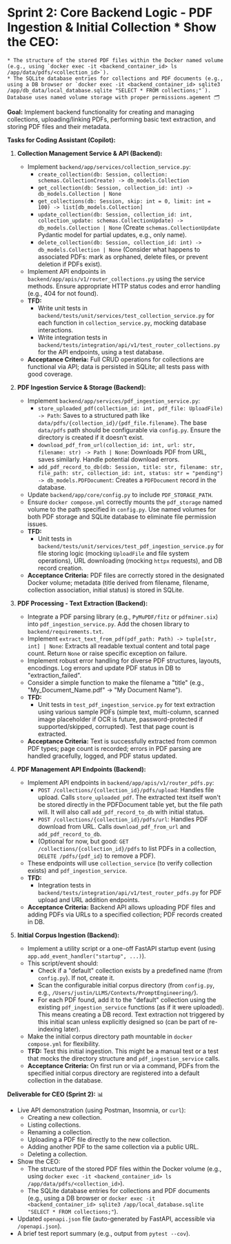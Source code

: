 # Sprint 2: Core Backend Logic - PDF Ingestion & Initial Collection * Show the CEO:
    * The structure of the stored PDF files within the Docker named volume (e.g., using `docker exec -it <backend_container_id> ls /app/data/pdfs/<collection_id>`).
    * The SQLite database entries for collections and PDF documents (e.g., using a DB browser or `docker exec -it <backend_container_id> sqlite3 /app/db_data/local_database.sqlite "SELECT * FROM collections;"`). Database uses named volume storage with proper permissions.agement 🗂️

**Goal:** Implement backend functionality for creating and managing collections, uploading/linking PDFs, performing basic text extraction, and storing PDF files and their metadata.

**Tasks for Coding Assistant (Copilot):**

1.  **Collection Management Service & API (Backend):**
    * Implement `backend/app/services/collection_service.py`:
        * `create_collection(db: Session, collection: schemas.CollectionCreate) -> db_models.Collection`
        * `get_collection(db: Session, collection_id: int) -> db_models.Collection | None`
        * `get_collections(db: Session, skip: int = 0, limit: int = 100) -> list[db_models.Collection]`
        * `update_collection(db: Session, collection_id: int, collection_update: schemas.CollectionUpdate) -> db_models.Collection | None` (Create `schemas.CollectionUpdate` Pydantic model for partial updates, e.g., only name).
        * `delete_collection(db: Session, collection_id: int) -> db_models.Collection | None` (Consider what happens to associated PDFs: mark as orphaned, delete files, or prevent deletion if PDFs exist).
    * Implement API endpoints in `backend/app/apis/v1/router_collections.py` using the service methods. Ensure appropriate HTTP status codes and error handling (e.g., 404 for not found).
    * **TFD:**
        * Write unit tests in `backend/tests/unit/services/test_collection_service.py` for each function in `collection_service.py`, mocking database interactions.
        * Write integration tests in `backend/tests/integration/api/v1/test_router_collections.py` for the API endpoints, using a test database.
    * **Acceptance Criteria:** Full CRUD operations for collections are functional via API; data is persisted in SQLite; all tests pass with good coverage.

2.  **PDF Ingestion Service & Storage (Backend):**
    * Implement `backend/app/services/pdf_ingestion_service.py`:
        * `store_uploaded_pdf(collection_id: int, pdf_file: UploadFile) -> Path`: Saves to a structured path like `data/pdfs/{collection_id}/{pdf_file.filename}`. The base `data/pdfs` path should be configurable via `config.py`. Ensure the directory is created if it doesn't exist.
        * `download_pdf_from_url(collection_id: int, url: str, filename: str) -> Path | None`: Downloads PDF from URL, saves similarly. Handle potential download errors.
        * `add_pdf_record_to_db(db: Session, title: str, filename: str, file_path: str, collection_id: int, status: str = "pending") -> db_models.PDFDocument`: Creates a `PDFDocument` record in the database.
    * Update `backend/app/core/config.py` to include `PDF_STORAGE_PATH`.
    * Ensure `docker compose.yml` correctly mounts the `pdf_storage` named volume to the path specified in `config.py`. Use named volumes for both PDF storage and SQLite database to eliminate file permission issues.
    * **TFD:**
        * Unit tests in `backend/tests/unit/services/test_pdf_ingestion_service.py` for file storing logic (mocking `UploadFile` and file system operations), URL downloading (mocking `httpx` requests), and DB record creation.
    * **Acceptance Criteria:** PDF files are correctly stored in the designated Docker volume; metadata (title derived from filename, filename, collection association, initial status) is stored in SQLite.

3.  **PDF Processing - Text Extraction (Backend):**
    * Integrate a PDF parsing library (e.g., `PyMuPDF/fitz` or `pdfminer.six`) into `pdf_ingestion_service.py`. Add the chosen library to `backend/requirements.txt`.
    * Implement `extract_text_from_pdf(pdf_path: Path) -> tuple[str, int] | None`: Extracts all readable textual content and total page count. Return `None` or raise specific exception on failure.
    * Implement robust error handling for diverse PDF structures, layouts, encodings. Log errors and update PDF status in DB to "extraction_failed".
    * Consider a simple function to make the filename a "title" (e.g., "My_Document_Name.pdf" -> "My Document Name").
    * **TFD:**
        * Unit tests in `test_pdf_ingestion_service.py` for text extraction using various sample PDFs (simple text, multi-column, scanned image placeholder if OCR is future, password-protected if supported/skipped, corrupted). Test that page count is extracted.
    * **Acceptance Criteria:** Text is successfully extracted from common PDF types; page count is recorded; errors in PDF parsing are handled gracefully, logged, and PDF status updated.

4.  **PDF Management API Endpoints (Backend):**
    * Implement API endpoints in `backend/app/apis/v1/router_pdfs.py`:
        * `POST /collections/{collection_id}/pdfs/upload`: Handles file upload. Calls `store_uploaded_pdf`. The extracted text itself won't be stored directly in the PDFDocument table yet, but the file path will. It will also call `add_pdf_record_to_db` with initial status.
        * `POST /collections/{collection_id}/pdfs/url`: Handles PDF download from URL. Calls `download_pdf_from_url` and `add_pdf_record_to_db`.
        * (Optional for now, but good: `GET /collections/{collection_id}/pdfs` to list PDFs in a collection, `DELETE /pdfs/{pdf_id}` to remove a PDF).
    * These endpoints will use `collection_service` (to verify collection exists) and `pdf_ingestion_service`.
    * **TFD:**
        * Integration tests in `backend/tests/integration/api/v1/test_router_pdfs.py` for PDF upload and URL addition endpoints.
    * **Acceptance Criteria:** Backend API allows uploading PDF files and adding PDFs via URLs to a specified collection; PDF records created in DB.

5.  **Initial Corpus Ingestion (Backend):**
    * Implement a utility script or a one-off FastAPI startup event (using `app.add_event_handler("startup", ...)`).
    * This script/event should:
        * Check if a "default" collection exists by a predefined name (from `config.py`). If not, create it.
        * Scan the configurable initial corpus directory (from `config.py`, e.g., `/Users/justin/LLMS/Contexts/PromptEngineering/`).
        * For each PDF found, add it to the "default" collection using the existing `pdf_ingestion_service` functions (as if it were uploaded). This means creating a DB record. Text extraction not triggered by this initial scan unless explicitly designed so (can be part of re-indexing later).
    * Make the initial corpus directory path mountable in `docker compose.yml` for flexibility.
    * **TFD:** Test this initial ingestion. This might be a manual test or a test that mocks the directory structure and `pdf_ingestion_service` calls.
    * **Acceptance Criteria:** On first run or via a command, PDFs from the specified initial corpus directory are registered into a default collection in the database.

**Deliverable for CEO (Sprint 2):** 📊

* Live API demonstration (using Postman, Insomnia, or `curl`):
    * Creating a new collection.
    * Listing collections.
    * Renaming a collection.
    * Uploading a PDF file directly to the new collection.
    * Adding another PDF to the same collection via a public URL.
    * Deleting a collection.
* Show the CEO:
    * The structure of the stored PDF files within the Docker volume (e.g., using `docker exec -it <backend_container_id> ls /app/data/pdfs/<collection_id>`).
    * The SQLite database entries for collections and PDF documents (e.g., using a DB browser or `docker exec -it <backend_container_id> sqlite3 /app/local_database.sqlite "SELECT * FROM collections;"`).
* Updated `openapi.json` file (auto-generated by FastAPI, accessible via `/openapi.json`).
* A brief test report summary (e.g., output from `pytest --cov`).
